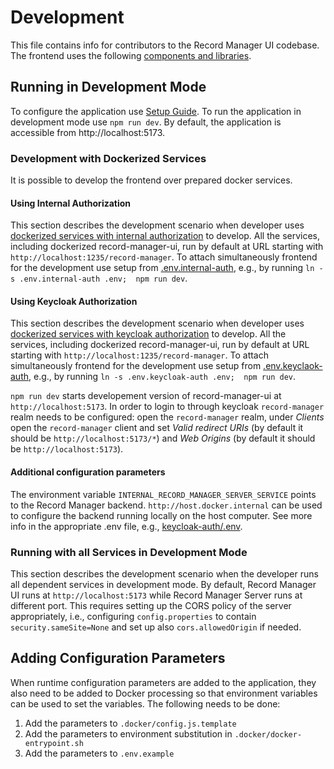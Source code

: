 # Development

This file contains info for contributors to the Record Manager UI codebase. The frontend uses the following [components and libraries](./components-libraries.md).

## Running in Development Mode

To configure the application use [Setup Guide](./setup.md).
To run the application in development mode use `npm run dev`.
By default, the application is accessible from http://localhost:5173.

### Development with Dockerized Services

It is possible to develop the frontend over prepared docker services. 

#### Using Internal Authorization

This section describes the development scenario when developer uses
[dockerized services with internal authorization](../deploy/internal-auth/docker-compose.yml) to develop.
All the services, including dockerized record-manager-ui, run by default at URL starting with `http://localhost:1235/record-manager`.
To attach simultaneously frontend for the development use setup from [.env.internal-auth](../.env.internal-auth),
e.g., by running `ln -s .env.internal-auth .env;  npm run dev`.

#### Using Keycloak Authorization

This section describes the development scenario when developer uses
[dockerized services with keycloak authorization](../deploy/keycloak-auth/docker-compose.yml) to develop.
All the services, including dockerized record-manager-ui, run by default at URL starting with `http://localhost:1235/record-manager`.
To attach simultaneously frontend for the development use setup from [.env.keyclaok-auth](../.env.keyclaok-auth),
e.g., by running `ln -s .env.keycloak-auth .env;  npm run dev`.

`npm run dev` starts developement version of record-manager-ui at `http://localhost:5173`. In order to login to through keycloak `record-manager` realm needs to be configured: open the `record-manager` realm, under _Clients_ open the `record-manager` client and set
_Valid redirect URIs_ (by default it should be `http://localhost:5173/*`) and _Web Origins_ (by default it should be `http://localhost:5173`).

#### Additional configuration parameters

The environment variable `INTERNAL_RECORD_MANAGER_SERVER_SERVICE` points to the Record Manager backend. `http://host.docker.internal` can be used to configure the backend running locally on the host computer. See more info in the appropriate .env file, e.g., [keycloak-auth/.env](../deploy/keycloak-auth/.env).


### Running with all Services in Development Mode

This section describes the development scenario when the developer runs all dependent services in development mode.
By default, Record Manager UI runs at `http://localhost:5173` while Record Manager Server runs at different port.
This requires setting up the CORS policy of the server appropriately, i.e., configuring `config.properties`
to contain `security.sameSite=None` and set up also `cors.allowedOrigin` if needed.

## Adding Configuration Parameters

When runtime configuration parameters are added to the application, they also need to be added to Docker processing so
that environment variables can be used to set the variables. The following needs to be done:

1. Add the parameters to `.docker/config.js.template`
2. Add the parameters to environment substitution in `.docker/docker-entrypoint.sh`
3. Add the parameters to `.env.example`
